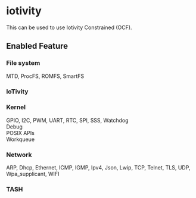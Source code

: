 # iotivity
 This can be used to use Iotivity Constrained (OCF).

## Enabled Feature
### File system
  MTD, ProcFS, ROMFS, SmartFS

### IoTivity

### Kernel
  GPIO, I2C, PWM, UART, RTC, SPI, SSS, Watchdog  
  Debug  
  POSIX APIs  
  Workqueue  

### Network
  ARP, Dhcp, Ethernet, ICMP, IGMP, Ipv4, Json, Lwip, TCP, Telnet, TLS, UDP, Wpa_supplicant, WIFI

### TASH
  
